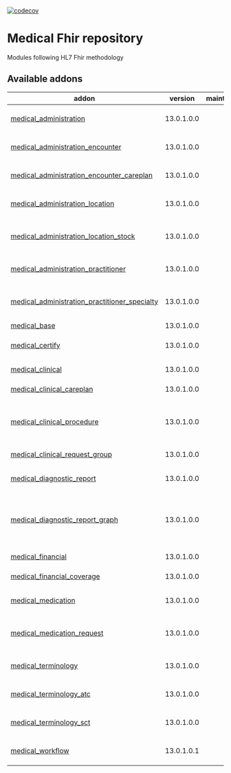 [![codecov](https://codecov.io/gh/tegin/medical-fhir/branch/13.0/graph/badge.svg)](https://codecov.io/gh/tegin/medical-fhir)

<!-- /!\ do not modify above this line -->

# Medical Fhir repository

Modules following HL7 Fhir methodology

<!-- /!\ do not modify below this line -->

<!-- prettier-ignore-start -->

[//]: # (addons)

Available addons
----------------
addon | version | maintainers | summary
--- | --- | --- | ---
[medical_administration](medical_administration/) | 13.0.1.0.0 |  | Medical administration base module
[medical_administration_encounter](medical_administration_encounter/) | 13.0.1.0.0 |  | Add Encounter concept
[medical_administration_encounter_careplan](medical_administration_encounter_careplan/) | 13.0.1.0.0 |  | Joins careplans and encounters
[medical_administration_location](medical_administration_location/) | 13.0.1.0.0 |  | Medical Administration Location
[medical_administration_location_stock](medical_administration_location_stock/) | 13.0.1.0.0 |  | Medical administration location with stock
[medical_administration_practitioner](medical_administration_practitioner/) | 13.0.1.0.0 |  | Medical Administration Practitioner
[medical_administration_practitioner_specialty](medical_administration_practitioner_specialty/) | 13.0.1.0.0 |  | Medical Administration Practitioner Specialty
[medical_base](medical_base/) | 13.0.1.0.0 |  | Medical Base
[medical_certify](medical_certify/) | 13.0.1.0.0 |  | Certify medical entities
[medical_clinical](medical_clinical/) | 13.0.1.0.0 |  | Medical clinical
[medical_clinical_careplan](medical_clinical_careplan/) | 13.0.1.0.0 |  | Medical care plan
[medical_clinical_procedure](medical_clinical_procedure/) | 13.0.1.0.0 |  | Medical Procedures and Procedure requests
[medical_clinical_request_group](medical_clinical_request_group/) | 13.0.1.0.0 |  | Medical request group
[medical_diagnostic_report](medical_diagnostic_report/) | 13.0.1.0.0 |  | Allows to create reports for patients
[medical_diagnostic_report_graph](medical_diagnostic_report_graph/) | 13.0.1.0.0 |  | This addons enables to add a graph to the medical diagnostic report
[medical_financial](medical_financial/) | 13.0.1.0.0 |  | Medical financial
[medical_financial_coverage](medical_financial_coverage/) | 13.0.1.0.0 |  | Add Coverage concept
[medical_medication](medical_medication/) | 13.0.1.0.0 |  | Medical medication base
[medical_medication_request](medical_medication_request/) | 13.0.1.0.0 |  | Medical medication request and administration
[medical_terminology](medical_terminology/) | 13.0.1.0.0 |  | Medical terminology base
[medical_terminology_atc](medical_terminology_atc/) | 13.0.1.0.0 |  | Medical codification base
[medical_terminology_sct](medical_terminology_sct/) | 13.0.1.0.0 |  | Medical codification base
[medical_workflow](medical_workflow/) | 13.0.1.0.1 |  | Medical workflow base

[//]: # (end addons)

<!-- prettier-ignore-end -->
